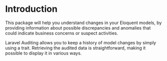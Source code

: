 # Introduction

This package will help you understand changes in your Eloquent models, by providing information about possible discrepancies and anomalies that could indicate business concerns or suspect activities.

Laravel Auditing allows you to keep a history of model changes by simply using a trait.
Retrieving the audited data is straightforward, making it possible to display it in various ways.
